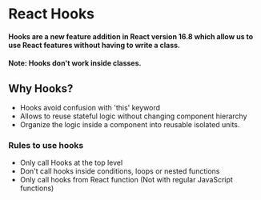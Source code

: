 # React Hooks

#### Hooks are a new feature addition in React version 16.8 which allow us to use React features without having to write a class.

#### Note: Hooks don't work inside classes.

## Why Hooks?
* Hooks avoid confusion with 'this' keyword
* Allows to reuse stateful logic without changing component hierarchy
* Organize the logic inside a component into reusable isolated units.

### Rules to use hooks
* Only call Hooks at the top level
* Don't call hooks inside conditions, loops or nested functions
* Only call hooks from React function (Not with regular JavaScript functions)